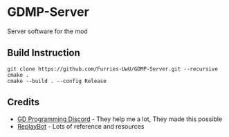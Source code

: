 # GDMP-Server

Server software for the mod

## Build Instruction

```shell
git clone https://github.com/Furries-UwU/GDMP-Server.git --recursive
cmake .
cmake --build . --config Release
```

## Credits

- [GD Programming Discord](https://discord.gg/jEwtDBK) - They help me a lot, They made this possible
- [ReplayBot](https://github.com/matcool/ReplayBot) - Lots of reference and resources